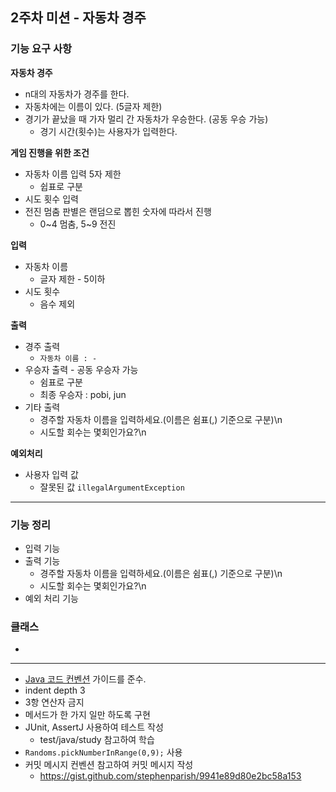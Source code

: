 ## 2주차 미션 - 자동차 경주
### 기능 요구 사항
**자동차 경주**
  * n대의 자동차가 경주를 한다.
  * 자동차에는 이름이 있다. (5글자 제한)
  * 경기가 끝났을 때 가자 멀리 간 자동차가 우승한다. (공동 우승 가능)
    * 경기 시간(횟수)는 사용자가 입력한다.

**게임 진행을 위한 조건**
* 자동차 이름 입력 5자 제한
  * 쉽표로 구분
* 시도 횟수 입력
* 전진 멈춤 판별은 랜덤으로 뽑힌 숫자에 따라서 진행
  * 0~4 멈춤, 5~9 전진

**입력**
- 자동차 이름
  - 글자 제한 - 5이하
- 시도 횟수
  - 음수 제외

**출력**
* 경주 출력
    * `자동차 이름 : -`
* 우승자 출력 - 공동 우승자 가능
    * 쉼표로 구분
    * 최종 우승자 : pobi, jun
* 기타 출력
  * 경주할 자동차 이름을 입력하세요.(이름은 쉼표(,) 기준으로 구분)\n
  * 시도할 회수는 몇회인가요?\n

**예외처리**
* 사용자 입력 값
  * 잘못된 값 `illegalArgumentException`

---
### 기능 정리

- 입력 기능
- 출력 기능
  - 경주할 자동차 이름을 입력하세요.(이름은 쉼표(,) 기준으로 구분)\n
  - 시도할 회수는 몇회인가요?\n
- 예외 처리 기능

### 클래스

- 


---
- [Java 코드 컨벤션](https://github.com/woowacourse/woowacourse-docs/tree/main/styleguide/java) 가이드를 준수.
- indent depth 3
- 3항 연산자 금지
- 메서드가 한 가지 일만 하도록 구현
- JUnit, AssertJ 사용하여 테스트 작성
  - test/java/study 참고하여 학습
- `Randoms.pickNumberInRange(0,9);` 사용
- 커밋 메시지 컨벤션 참고하여 커밋 메시지 작성
  - https://gist.github.com/stephenparish/9941e89d80e2bc58a153